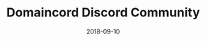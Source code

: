 ---
type: "project"
date: "2018-09-10"
title: "Domaincord Discord Community"
website: "https://discord.gg/239EP7G"
repo: "https://github.com/domaincord"
techStack: "JavaScript Node.js Discord.js Firebase"
ongoing: true
---